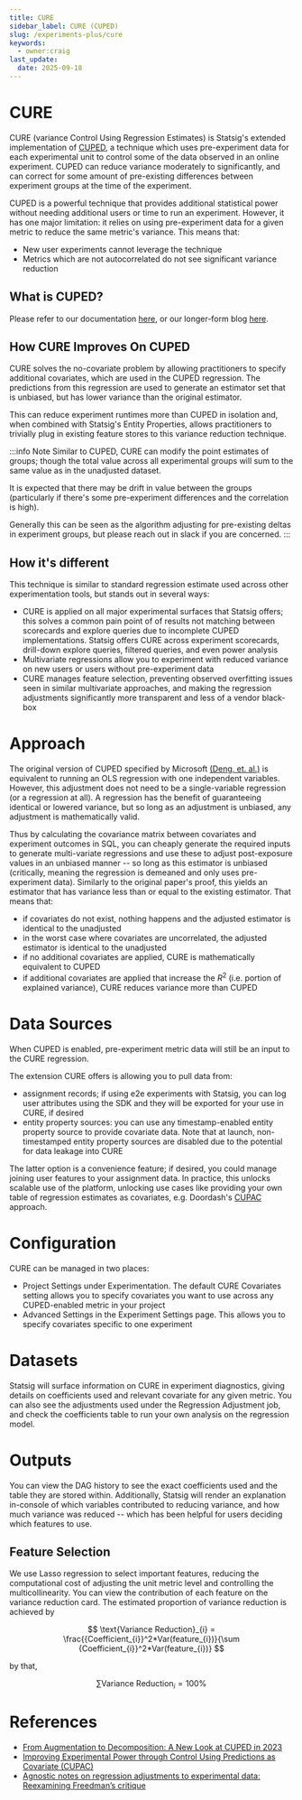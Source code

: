 ```yaml
---
title: CURE
sidebar_label: CURE (CUPED)
slug: /experiments-plus/cure
keywords:
  - owner:craig
last_update:
  date: 2025-09-18
---
```


# CURE

CURE (variance Control Using Regression Estimates) is Statsig's extended implementation of [CUPED](../stats-engine/methodologies/cuped), a technique which uses pre-experiment data for each experimental unit to control some of the data observed in an online experiment. CUPED can reduce variance moderately to significantly, and can correct for some amount of pre-existing differences between experiment groups at the time of the experiment.

CUPED is a powerful technique that provides additional statistical power without needing additional users or time to run an experiment. However, it has one major limitation: it relies on using pre-experiment data for a given metric to reduce the same metric's variance. This means that:

- New user experiments cannot leverage the technique
- Metrics which are not autocorrelated do not see significant variance reduction

## What is CUPED?

Please refer to our documentation [here](../stats-engine/methodologies/cuped), or our longer-form blog [here](https://www.statsig.com/blog/cuped).

## How CURE Improves On CUPED

CURE solves the no-covariate problem by allowing practitioners to specify additional covariates, which are used in the CUPED regression. The predictions from this regression are used to generate an estimator set that is unbiased, but has lower variance than the original estimator.

This can reduce experiment runtimes more than CUPED in isolation and, when combined with Statsig's Entity Properties, allows practitioners to trivially plug in existing feature stores to this variance reduction technique.

:::info Note
Similar to CUPED, CURE can modify the point estimates of groups; though the total value across all experimental groups will sum to the same value as in the unadjusted dataset. 

It is expected that there may be drift in value between the groups (particularly if there's some pre-experiment differences and the correlation is high). 

Generally this can be seen as the algorithm adjusting for pre-existing deltas in experiment groups, but please reach out in slack if you are concerned.
:::

## How it's different

This technique is similar to standard regression estimate used across other experimentation tools, but stands out in several ways:

- CURE is applied on all major experimental surfaces that Statsig offers; this solves a common pain point of of results not matching between scorecards and explore queries due to incomplete CUPED implementations. Statsig offers CURE across experiment scorecards, drill-down explore queries, filtered queries, and even power analysis
- Multivariate regressions allow you to experiment with reduced variance on new users or users without pre-experiment data
- CURE manages feature selection, preventing observed overfitting issues seen in similar multivariate approaches, and making the regression adjustments significantly more transparent and less of a vendor black-box

# Approach

The original version of CUPED specified by Microsoft [(Deng, et. al.)](https://www.exp-platform.com/Documents/2013-02-CUPED-ImprovingSensitivityOfControlledExperiments.pdf) is equivalent to running an OLS regression with one independent variables. However, this adjustment does not need to be a single-variable regression (or a regression at all). A regression has the benefit of guaranteeing identical or lowered variance, but so long as an adjustment is unbiased, any adjustment is mathematically valid.

Thus by calculating the covariance matrix between covariates and experiment outcomes in SQL, you can cheaply generate the required inputs to generate multi-variate regressions and use these to adjust post-exposure values in an unbiased manner -- so long as this estimator is unbiased (critically, meaning the regression is demeaned and only uses pre-experiment data). Similarly to the original paper's proof, this yields an estimator that has variance less than or equal to the existing estimator. That means that:

- if covariates do not exist, nothing happens and the adjusted estimator is identical to the unadjusted
- in the worst case where covariates are uncorrelated, the adjusted estimator is identical to the unadjusted
- if no additional covariates are applied, CURE is mathematically equivalent to CUPED
- if additional covariates are applied that increase the $R^2$ (i.e. portion of explained variance), CURE reduces variance more than CUPED

# Data Sources

When CUPED is enabled, pre-experiment metric data will still be an input to the CURE regression.

The extension CURE offers is allowing you to pull data from:

- assignment records; if using e2e experiments with Statsig, you can log user attributes using the SDK and they will be exported for your use in CURE, if desired
- entity property sources: you can use any timestamp-enabled entity property source to provide covariate data. Note that at launch, non-timestamped entity property sources are disabled due to the potential for data leakage into CURE

The latter option is a convenience feature; if desired, you could manage joining user features to your assignment data. In practice, this unlocks scalable use of the platform, unlocking use cases like providing your own table of regression estimates as covariates, e.g. Doordash's [CUPAC](https://careersatdoordash.com/blog/improving-experimental-power-through-control-using-predictions-as-covariate-cupac/) approach.

# Configuration

CURE can be managed in two places:

- Project Settings under Experimentation. The default CURE Covariates setting allows you to specify covariates you want to use across any CUPED-enabled metric in your project
- Advanced Settings in the Experiment Settings page. This allows you to specify covariates specific to one experiment

# Datasets

Statsig will surface information on CURE in experiment diagnostics, giving details on coefficients used and relevant covariate for any given metric. You can also see the adjustments used under the Regression Adjustment job, and check the coefficients table to run your own analysis on the regression model.

# Outputs

 You can view the DAG history to see the exact coefficients used and the table they are stored within. Additionally, Statsig will render an explanation in-console of which variables contributed to reducing variance, and how much variance was reduced -- which has been helpful for users deciding which features to use.

## Feature Selection

We use Lasso regression to select important features, reducing the computational cost of adjusting the unit metric level and controlling the multicollinearity. You can view the contribution of each feature on the variance reduction card. The estimated proportion of variance reduction is achieved by

$$
\text{Variance Reduction}_{i} = \frac{{Coefficient_{i}}^2*Var(feature_{i})}{\sum {Coefficient_{i}}^2*Var(feature_{i})}
$$

by that,

$$
\sum \text{Variance Reduction}_{i} = 100\%
$$

# References

- [From Augmentation to Decomposition: A New Look at CUPED in 2023](https://arxiv.org/html/2312.02935v1)
- [Improving Experimental Power through Control Using Predictions as Covariate (CUPAC)](https://careersatdoordash.com/blog/improving-experimental-power-through-control-using-predictions-as-covariate-cupac/)
- [Agnostic notes on regression adjustments to experimental data: Reexamining Freedman’s critique](https://projecteuclid.org/journals/annals-of-applied-statistics/volume-7/issue-1/Agnostic-notes-on-regression-adjustments-to-experimental-data--Reexamining/10.1214/12-AOAS583.full)
